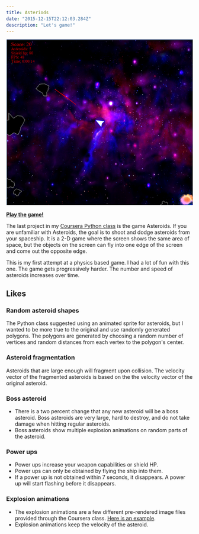 ```yaml
---
title: Asteriods
date: "2015-12-15T22:12:03.284Z"
description: "Let's game!"
---
```


<div className="Image__Medium">
  <img src="./images/asteriods.png" alt="Asteriods screenshot" />
</div>



[**Play the game!**](http://www.codeskulptor.org/#user40_uxUdEXOYYl_102.py)

The last project in my [Coursera Python class](https://www.coursera.org/learn/interactive-python-2?specialization=computer-fundamentals) is the game Asteroids. If you are unfamiliar with Asteroids, the goal is to shoot and dodge asteroids from your spaceship. It is a 2-D game where the screen shows the same area of space, but the objects on the screen can fly into one edge of the screen and come out the opposite edge.

This is my first attempt at a physics based game. I had a lot of fun with this one. The game gets progressively harder. The number and speed of asteroids increases over time.


## Likes

### Random asteroid shapes
The Python class suggested using an animated sprite for asteroids, but I wanted to be more true to the original and use randomly generated polygons. The polygons are generated by choosing a random number of vertices and random distances from each vertex to the polygon's center. 

### Asteroid fragmentation
Asteroids that are large enough will fragment upon collision. 
The velocity vector of the fragmented asteroids is based on the the velocity vector of the original asteroid. 

### Boss asteroid
- There is a two percent change that any new asteroid will be a boss asteroid. Boss asteroids are very large, hard to destroy, and do not take damage when hitting regular asteroids. 
- Boss asteroids show multiple explosion animations on random parts of the asteroid.

### Power ups
- Power ups increase your weapon capabilities or shield HP. 
- Power ups can only be obtained by flying the ship into them. 
- If a power up is not obtained within 7 seconds, it disappears. A power up will start flashing before it disappears. 

### Explosion animations
- The explosion animations are a few different pre-rendered image files provided through the Coursera class. [Here is an example](http://commondatastorage.googleapis.com/codeskulptor-assets/lathrop/explosion_alpha.png).
- Explosion animations keep the velocity of the asteroid.

